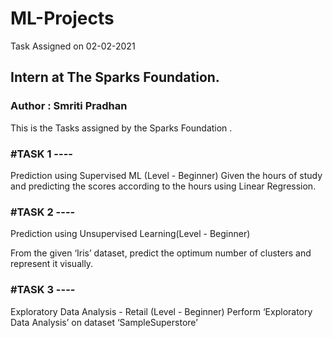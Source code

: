 # ML-Projects
Task Assigned on 02-02-2021
## Intern at The Sparks Foundation.
### Author : Smriti Pradhan 
This is the Tasks assigned by the Sparks Foundation .

### #TASK 1 ---- 

Prediction using Supervised ML  (Level - Beginner)
Given the hours of study and predicting the scores according to the hours using Linear Regression.



### #TASK 2 ---- 
Prediction using Unsupervised Learning(Level - Beginner)

From the given ‘Iris’ dataset, predict the optimum number of clusters
and represent it visually.

### #TASK 3 ---- 
Exploratory Data Analysis - Retail
(Level - Beginner)
Perform ‘Exploratory Data Analysis’ on dataset ‘SampleSuperstore’

